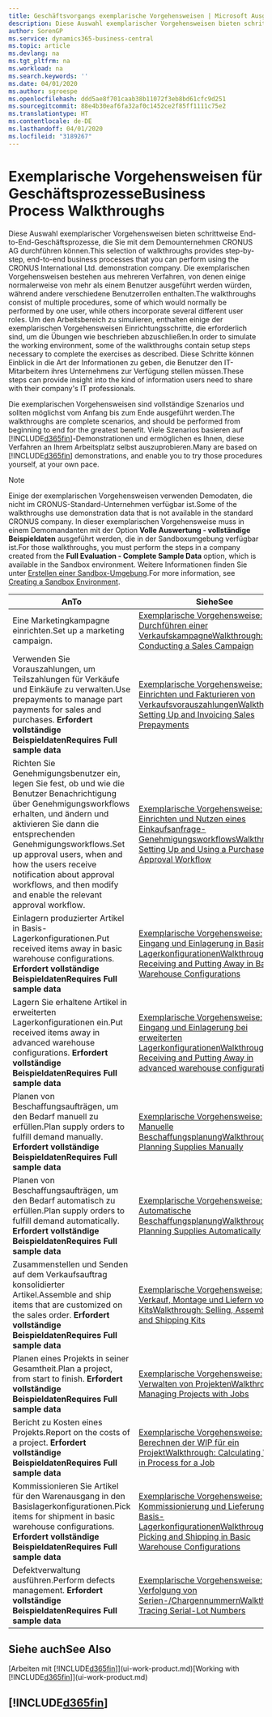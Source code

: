 ```yaml
---
title: Geschäftsvorgangs exemplarische Vorgehensweisen | Microsoft Ausgleich.
description: Diese Auswahl exemplarischer Vorgehensweisen bieten schrittweise End-to-End-Geschäftsprozesse, die Sie mit dem Demounternehmen CRONUS AG durchführen können. Die exemplarischen Vorgehensweisen bestehen aus mehreren Verfahren, von denen einige normalerweise von mehr als einem Benutzer ausgeführt werden würden, während andere verschiedene Benutzerrollen enthalten. Um den Arbeitsbereich zu simulieren, enthalten einige der exemplarischen Vorgehensweisen Einrichtungsschritte, die erforderlich sind, um die Übungen wie beschrieben abzuschließen. Diese Schritte können Einblick in die Art der Informationen zu geben, die Benutzer den IT-Mitarbeitern ihres Unternehmens zur Verfügung stellen müssen.
author: SorenGP
ms.service: dynamics365-business-central
ms.topic: article
ms.devlang: na
ms.tgt_pltfrm: na
ms.workload: na
ms.search.keywords: ''
ms.date: 04/01/2020
ms.author: sgroespe
ms.openlocfilehash: ddd5ae8f701caab38b11072f3eb8bd61cfc9d251
ms.sourcegitcommit: 88e4b30eaf6fa32af0c1452ce2f85ff1111c75e2
ms.translationtype: HT
ms.contentlocale: de-DE
ms.lasthandoff: 04/01/2020
ms.locfileid: "3189267"
---
```

# <a name="business-process-walkthroughs"></a><span data-ttu-id="4d4df-106">Exemplarische Vorgehensweisen für Geschäftsprozesse</span><span class="sxs-lookup"><span data-stu-id="4d4df-106">Business Process Walkthroughs</span></span>
<span data-ttu-id="4d4df-107">Diese Auswahl exemplarischer Vorgehensweisen bieten schrittweise End-to-End-Geschäftsprozesse, die Sie mit dem Demounternehmen CRONUS AG durchführen können.</span><span class="sxs-lookup"><span data-stu-id="4d4df-107">This selection of walkthroughs provides step-by-step, end-to-end business processes that you can perform using the CRONUS International Ltd. demonstration company.</span></span> <span data-ttu-id="4d4df-108">Die exemplarischen Vorgehensweisen bestehen aus mehreren Verfahren, von denen einige normalerweise von mehr als einem Benutzer ausgeführt werden würden, während andere verschiedene Benutzerrollen enthalten.</span><span class="sxs-lookup"><span data-stu-id="4d4df-108">The walkthroughs consist of multiple procedures, some of which would normally be performed by one user, while others incorporate several different user roles.</span></span> <span data-ttu-id="4d4df-109">Um den Arbeitsbereich zu simulieren, enthalten einige der exemplarischen Vorgehensweisen Einrichtungsschritte, die erforderlich sind, um die Übungen wie beschrieben abzuschließen.</span><span class="sxs-lookup"><span data-stu-id="4d4df-109">In order to simulate the working environment, some of the walkthroughs contain setup steps necessary to complete the exercises as described.</span></span> <span data-ttu-id="4d4df-110">Diese Schritte können Einblick in die Art der Informationen zu geben, die Benutzer den IT-Mitarbeitern ihres Unternehmens zur Verfügung stellen müssen.</span><span class="sxs-lookup"><span data-stu-id="4d4df-110">These steps can provide insight into the kind of information users need to share with their company's IT professionals.</span></span>  

 <span data-ttu-id="4d4df-111">Die exemplarischen Vorgehensweisen sind vollständige Szenarios und sollten möglichst vom Anfang bis zum Ende ausgeführt werden.</span><span class="sxs-lookup"><span data-stu-id="4d4df-111">The walkthroughs are complete scenarios, and should be performed from beginning to end for the greatest benefit.</span></span> <span data-ttu-id="4d4df-112">Viele Szenarios basieren auf [!INCLUDE[d365fin](includes/d365fin_md.md)]-Demonstrationen und ermöglichen es Ihnen, diese Verfahren an Ihrem Arbeitsplatz selbst auszuprobieren.</span><span class="sxs-lookup"><span data-stu-id="4d4df-112">Many are based on [!INCLUDE[d365fin](includes/d365fin_md.md)] demonstrations, and enable you to try those procedures yourself, at your own pace.</span></span>  

> [!NOTE]
> <span data-ttu-id="4d4df-113">Einige der exemplarischen Vorgehensweisen verwenden Demodaten, die nicht im CRONUS-Standard-Unternehmen verfügbar ist.</span><span class="sxs-lookup"><span data-stu-id="4d4df-113">Some of the walkthroughs use demonstration data that is not available in the standard CRONUS company.</span></span> <span data-ttu-id="4d4df-114">In dieser exemplarischen Vorgehensweise muss in einem Demomandanten mit der Option **Volle Auswertung - vollständige Beispieldaten** ausgeführt werden, die in der Sandboxumgebung verfügbar ist.</span><span class="sxs-lookup"><span data-stu-id="4d4df-114">For those walkthroughs, you must perform the steps in a company created from the **Full Evaluation - Complete Sample Data** option, which is available in the Sandbox environment.</span></span> <span data-ttu-id="4d4df-115">Weitere Informationen finden Sie unter [Erstellen einer Sandbox-Umgebung](across-how-create-sandbox-environment.md).</span><span class="sxs-lookup"><span data-stu-id="4d4df-115">For more information, see [Creating a Sandbox Environment](across-how-create-sandbox-environment.md).</span></span>

|<span data-ttu-id="4d4df-116">An</span><span class="sxs-lookup"><span data-stu-id="4d4df-116">To</span></span>|<span data-ttu-id="4d4df-117">Siehe</span><span class="sxs-lookup"><span data-stu-id="4d4df-117">See</span></span>|  
|--------|---------|  
|<span data-ttu-id="4d4df-118">Eine Marketingkampagne einrichten.</span><span class="sxs-lookup"><span data-stu-id="4d4df-118">Set up a marketing campaign.</span></span>|[<span data-ttu-id="4d4df-119">Exemplarische Vorgehensweise: Durchführen einer Verkaufskampagne</span><span class="sxs-lookup"><span data-stu-id="4d4df-119">Walkthrough: Conducting a Sales Campaign</span></span>](walkthrough-conducting-a-sales-campaign.md)|  
|<span data-ttu-id="4d4df-120">Verwenden Sie Vorauszahlungen, um Teilszahlungen für Verkäufe und Einkäufe zu verwalten.</span><span class="sxs-lookup"><span data-stu-id="4d4df-120">Use prepayments to manage part payments for sales and purchases.</span></span> <span data-ttu-id="4d4df-121">**Erfordert vollständige Beispieldaten**</span><span class="sxs-lookup"><span data-stu-id="4d4df-121">**Requires Full sample data**</span></span> |[<span data-ttu-id="4d4df-122">Exemplarische Vorgehensweise: Einrichten und Fakturieren von Verkaufsvorauszahlungen</span><span class="sxs-lookup"><span data-stu-id="4d4df-122">Walkthrough: Setting Up and Invoicing Sales Prepayments</span></span>](walkthrough-setting-up-and-invoicing-sales-prepayments.md)|  
|<span data-ttu-id="4d4df-123">Richten Sie Genehmigungsbenutzer ein, legen Sie fest, ob und wie die Benutzer Benachrichtigung über Genehmigungsworkflows erhalten, und ändern und aktivieren Sie dann die entsprechenden Genehmigungsworkflows.</span><span class="sxs-lookup"><span data-stu-id="4d4df-123">Set up approval users, when and how the users receive notification about approval workflows, and then modify and enable the relevant approval workflow.</span></span>|[<span data-ttu-id="4d4df-124">Exemplarische Vorgehensweise: Einrichten und Nutzen eines Einkaufsanfrage-Genehmigungsworkflows</span><span class="sxs-lookup"><span data-stu-id="4d4df-124">Walkthrough: Setting Up and Using a Purchase Approval Workflow</span></span>](walkthrough-setting-up-and-using-a-purchase-approval-workflow.md)|  
|<span data-ttu-id="4d4df-125">Einlagern produzierter Artikel in Basis-Lagerkonfigurationen.</span><span class="sxs-lookup"><span data-stu-id="4d4df-125">Put received items away in basic warehouse configurations.</span></span> <span data-ttu-id="4d4df-126">**Erfordert vollständige Beispieldaten**</span><span class="sxs-lookup"><span data-stu-id="4d4df-126">**Requires Full sample data**</span></span>|[<span data-ttu-id="4d4df-127">Exemplarische Vorgehensweise: Eingang und Einlagerung in Basis-Lagerkonfigurationen</span><span class="sxs-lookup"><span data-stu-id="4d4df-127">Walkthrough: Receiving and Putting Away in Basic Warehouse Configurations</span></span>](walkthrough-receiving-and-putting-away-in-basic-warehousing.md)|  
|<span data-ttu-id="4d4df-128">Lagern Sie erhaltene Artikel in erweiterten Lagerkonfigurationen ein.</span><span class="sxs-lookup"><span data-stu-id="4d4df-128">Put received items away in advanced warehouse configurations.</span></span> <span data-ttu-id="4d4df-129">**Erfordert vollständige Beispieldaten**</span><span class="sxs-lookup"><span data-stu-id="4d4df-129">**Requires Full sample data**</span></span>|[<span data-ttu-id="4d4df-130">Exemplarische Vorgehensweise: Eingang und Einlagerung bei erweiterten Lagerkonfigurationen</span><span class="sxs-lookup"><span data-stu-id="4d4df-130">Walkthrough: Receiving and Putting Away in advanced warehouse configurations</span></span>](walkthrough-receiving-and-putting-away-in-advanced-warehousing.md)|  
|<span data-ttu-id="4d4df-131">Planen von Beschaffungsaufträgen, um den Bedarf manuell zu erfüllen.</span><span class="sxs-lookup"><span data-stu-id="4d4df-131">Plan supply orders to fulfill demand manually.</span></span> <span data-ttu-id="4d4df-132">**Erfordert vollständige Beispieldaten**</span><span class="sxs-lookup"><span data-stu-id="4d4df-132">**Requires Full sample data**</span></span>|[<span data-ttu-id="4d4df-133">Exemplarische Vorgehensweise: Manuelle Beschaffungsplanung</span><span class="sxs-lookup"><span data-stu-id="4d4df-133">Walkthrough: Planning Supplies Manually</span></span>](walkthrough-planning-supplies-manually.md)|  
|<span data-ttu-id="4d4df-134">Planen von Beschaffungsaufträgen, um den Bedarf automatisch zu erfüllen.</span><span class="sxs-lookup"><span data-stu-id="4d4df-134">Plan supply orders to fulfill demand automatically.</span></span> <span data-ttu-id="4d4df-135">**Erfordert vollständige Beispieldaten**</span><span class="sxs-lookup"><span data-stu-id="4d4df-135">**Requires Full sample data**</span></span>|[<span data-ttu-id="4d4df-136">Exemplarische Vorgehensweise: Automatische Beschaffungsplanung</span><span class="sxs-lookup"><span data-stu-id="4d4df-136">Walkthrough: Planning Supplies Automatically</span></span>](walkthrough-planning-supplies-automatically.md)|  
|<span data-ttu-id="4d4df-137">Zusammenstellen und Senden auf dem Verkaufsauftrag konsolidierter Artikel.</span><span class="sxs-lookup"><span data-stu-id="4d4df-137">Assemble and ship items that are customized on the sales order.</span></span> <span data-ttu-id="4d4df-138">**Erfordert vollständige Beispieldaten**</span><span class="sxs-lookup"><span data-stu-id="4d4df-138">**Requires Full sample data**</span></span>|[<span data-ttu-id="4d4df-139">Exemplarische Vorgehensweise: Verkauf, Montage und Liefern von Kits</span><span class="sxs-lookup"><span data-stu-id="4d4df-139">Walkthrough: Selling, Assembling, and Shipping Kits</span></span>](walkthrough-selling-assembling-and-shipping-kits.md)|  
|<span data-ttu-id="4d4df-140">Planen eines Projekts in seiner Gesamtheit.</span><span class="sxs-lookup"><span data-stu-id="4d4df-140">Plan a project, from start to finish.</span></span> <span data-ttu-id="4d4df-141">**Erfordert vollständige Beispieldaten**</span><span class="sxs-lookup"><span data-stu-id="4d4df-141">**Requires Full sample data**</span></span>|[<span data-ttu-id="4d4df-142">Exemplarische Vorgehensweise: Verwalten von Projekten</span><span class="sxs-lookup"><span data-stu-id="4d4df-142">Walkthrough: Managing Projects with Jobs</span></span>](walkthrough-managing-projects-with-jobs.md)|  
|<span data-ttu-id="4d4df-143">Bericht zu Kosten eines Projekts.</span><span class="sxs-lookup"><span data-stu-id="4d4df-143">Report on the costs of a project.</span></span> <span data-ttu-id="4d4df-144">**Erfordert vollständige Beispieldaten**</span><span class="sxs-lookup"><span data-stu-id="4d4df-144">**Requires Full sample data**</span></span>|[<span data-ttu-id="4d4df-145">Exemplarische Vorgehensweise: Berechnen der WIP für ein Projekt</span><span class="sxs-lookup"><span data-stu-id="4d4df-145">Walkthrough: Calculating Work in Process for a Job</span></span>](walkthrough-calculating-work-in-process-for-a-job.md)|  
|<span data-ttu-id="4d4df-146">Kommissionieren Sie Artikel für den Warenausgang in den Basislagerkonfigurationen.</span><span class="sxs-lookup"><span data-stu-id="4d4df-146">Pick items for shipment in basic warehouse configurations.</span></span> <span data-ttu-id="4d4df-147">**Erfordert vollständige Beispieldaten**</span><span class="sxs-lookup"><span data-stu-id="4d4df-147">**Requires Full sample data**</span></span>|[<span data-ttu-id="4d4df-148">Exemplarische Vorgehensweise: Kommissionierung und Lieferung in Basis-Lagerkonfigurationen</span><span class="sxs-lookup"><span data-stu-id="4d4df-148">Walkthrough: Picking and Shipping in Basic Warehouse Configurations</span></span>](walkthrough-picking-and-shipping-in-basic-warehousing.md)|  
|<span data-ttu-id="4d4df-149">Defektverwaltung ausführen.</span><span class="sxs-lookup"><span data-stu-id="4d4df-149">Perform defects management.</span></span> <span data-ttu-id="4d4df-150">**Erfordert vollständige Beispieldaten**</span><span class="sxs-lookup"><span data-stu-id="4d4df-150">**Requires Full sample data**</span></span>|[<span data-ttu-id="4d4df-151">Exemplarische Vorgehensweise: Verfolgung von Serien-/Chargennummern</span><span class="sxs-lookup"><span data-stu-id="4d4df-151">Walkthrough: Tracing Serial-Lot Numbers</span></span>](walkthrough-tracing-serial-lot-numbers.md)|  

## <a name="see-also"></a><span data-ttu-id="4d4df-152">Siehe auch</span><span class="sxs-lookup"><span data-stu-id="4d4df-152">See Also</span></span>
<span data-ttu-id="4d4df-153">[Arbeiten mit [!INCLUDE[d365fin](includes/d365fin_md.md)]](ui-work-product.md)</span><span class="sxs-lookup"><span data-stu-id="4d4df-153">[Working with [!INCLUDE[d365fin](includes/d365fin_md.md)]](ui-work-product.md)</span></span>  

## [!INCLUDE[d365fin](includes/free_trial_md.md)]  
